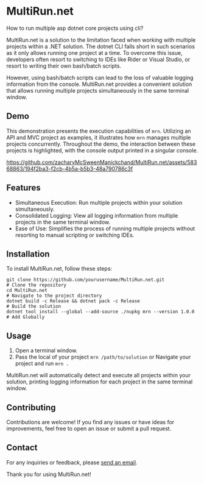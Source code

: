 # MultiRun.net

How to run multiple asp dotnet core projects using cli?

MultiRun.net is a solution to the limitation faced when working with multiple projects within a .NET solution. The dotnet CLI falls short in such scenarios as it only allows running one project at a time. To overcome this issue, developers often resort to switching to IDEs like Rider or Visual Studio, or resort to writing their own bash/batch scripts.

However, using bash/batch scripts can lead to the loss of valuable logging information from the console. MultiRun.net provides a convenient solution that allows running multiple projects simultaneously in the same terminal window.

## Demo

This demonstration presents the execution capabilities of `mrn`. Utilizing an API and MVC project as examples, it illustrates how `mrn` manages multiple projects concurrently. Throughout the demo, the interaction between these projects is highlighted, with the console output printed in a singular console.

https://github.com/zacharyMcSweenManickchand/MultiRun.net/assets/58368863/194f2ba3-f2cb-4b5a-b5b3-48a790786c3f

## Features

- Simultaneous Execution: Run multiple projects within your solution simultaneously.
- Consolidated Logging: View all logging information from multiple projects in the same terminal window.
- Ease of Use: Simplifies the process of running multiple projects without resorting to manual scripting or switching IDEs.

## Installation

To install MultiRun.net, follow these steps:
```
git clone https://github.com/yourusername/MultiRun.net.git             # Clone the repository
cd MultiRun.net                                                        # Navigate to the project directory
dotnet build -c Release && dotnet pack -c Release                      # Build the solution
dotnet tool install --global --add-source ./nupkg mrn --version 1.0.0  # Add Globally
```

## Usage

1. Open a terminal window.
2. Pass the local of your project `mrn /path/to/solution` or Navigate your project and run `mrn .` 

MultiRun.net will automatically detect and execute all projects within your solution, printing logging information for each project in the same terminal window.

## Contributing

Contributions are welcome! If you find any issues or have ideas for improvements, feel free to open an issue or submit a pull request.

## Contact

For any inquiries or feedback, please [send an email](zacharymcsweenmanickchand@gmail.com).

Thank you for using MultiRun.net!
